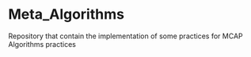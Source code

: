 # Meta_Algorithms
Repository that contain the implementation of some practices for MCAP Algorithms practices
